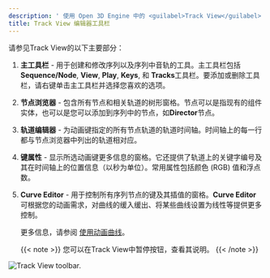 ```yaml
---
description: ' 使用 Open 3D Engine 中的 <guilabel>Track View</guilabel> 编辑器工具栏创建动画序列。 '
title: Track View 编辑器工具栏
---
```


请参见Track View的以下主要部分：

1. **主工具栏** - 用于创建和修改序列以及序列中音轨的工具。主工具栏包括**Sequence/Node**, **View**, **Play**, **Keys**, 和 **Tracks**工具栏。要添加或删除工具栏，请右键单击主工具栏并选择您喜欢的选项。

1. **节点浏览器** - 包含所有节点和相关轨道的树形窗格。节点可以是指现有的组件实体，也可以是您可以添加到序列中的节点，如**Director**节点。

1. **轨道编辑器** - 为动画键指定的所有节点轨道的轨道时间轴。时间轴上的每一行都与节点浏览器中列出的轨道相对应。


1. **键属性** - 显示所选动画键更多信息的窗格。它还提供了轨道上的关键字编号及其在时间轴上的位置信息（以秒为单位）。常用属性包括颜色 (RGB) 值和浮点数。

1. ****Curve Editor**** - 用于控制所有序列节点的键及其插值的窗格。****Curve Editor**** 可根据您的动画需求，对曲线的缓入缓出、将某些曲线设置为线性等提供更多控制。

   更多信息，请参阅 [使用动画曲线](/docs/user-guide/visualization/cinematics/track-view/editor-animation-curves/)。

    {{< note >}}
您可以在Track View中暂停按钮，查看其说明。
{{< /note >}}

![Track View toolbar.](/images/user-guide/cinematics/cinematics-trackview-editor.png)
